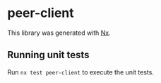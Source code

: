 # peer-client

This library was generated with [Nx](https://nx.dev).

## Running unit tests

Run `nx test peer-client` to execute the unit tests.
